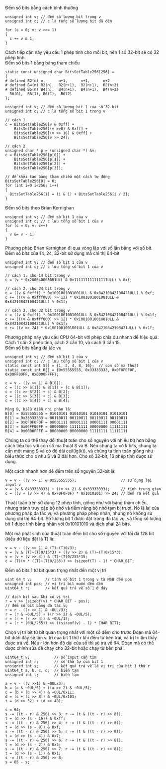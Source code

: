 Đếm số bits bằng cách bình thường  
```
unsigned int v; // đếm số lượng bit trong v
unsigned int c; // c là tổng số lượng bit đã đếm

for (c = 0; v; v >>= 1)
{
  c += v & 1;
}
```
Cách tiếp cận này yêu cầu 1 phép tính cho mỗi bit, nên 1 số 32-bit sẽ có 32 phép tính.  
Đếm số bits 1 bằng bảng tham chiếu
```
static const unsigned char BitsSetTable256[256] =
{
# defined B2(n) n,      n+1,      n+1,      n+2
# defined B4(n) B2(n),  B2(n+1),  B2(n+1),  B2(n+2)
# defined B6(n) B4(n),  B4(n+1),  B4(n+1),  B4(n+2)
  B6(0),  B6(1), B6(1),  B6(2)
};

unsigned int v; // đếm số lượng bit 1 của số 32-bit
unsigned int c; // c là tổng số bit 1 trong v

// cách 1
c = BitsSetTable256[v & 0xff] + 
    BitsSetTable256[(v >>8) & 0xff] + 
    BitsSetTable256[(v >> 16) & 0xff] + 
    BitsSetTable256[v >> 24];

// cách 2
unsigned char * p = (unsigned char *) &v;
c = BitsSetTable256[p[0]] + 
    BitsSetTable256[p[1]] + 
    BitsSetTable256[p[2]] + 
    BitsSetTable256[p[3]];
    
// để khởi tạo bảng tham chiếu một cách tự động
BitsSetTable256[0] = 0;
for (int i=0 i<256; i++)
{
  BitsSetTable256[i] = (i & 1) + BitsSetTable256[i / 2];
}
```
Đếm số bits theo Brian Kernighan  
```
unsigned int v; // đếm số bit 1 của v
unsigned int c; // c lưu tổng số bit 1 của v
for (c = 0; v; c++)
{
  v &= v - 1;
}
```
Phương pháp Brian Kernighan đi qua vòng lặp với số lần bằng với số bit.  
Đếm số bits của 14, 24, 32-bit sử dụng mã chỉ thị 64-bit
```
unsigned int v; // đếm số bit 1 của v
unsigned int c; // c lưu tổng số bit 1 của v

// cách 1, cho 14 bit trong v
c = (v * 0x200040008001ULL & 0x111111111111111ULL) % 0xf;

// cách 2, cho 24 bit trong v
c = ((v & 0xfff) * 0x1001001001001ULL & 0x84210842108421ULL) % 0xf;
c += (((v & 0xfff000) >> 12) * 0x1001001001001ULL & 0x84210842108421ULL) % 0x1f;

// cách 3, cho 32 bit trong v
c = ((v & 0xfff) * 0x1001001001001ULL & 0x84210842108421ULL) % 0x1f;
c += (((v & 0xfff000) >> 12) * 0x1001001001001ULL & 0x84210842108421ULL) % 0x1f;
c += ((v >> 24) * 0x1001001001001ULL & 0x84210842108421ULL) % 0x1f;
```
Phương pháp này yêu cầu CPU 64-bit với phép chia dư nhanh để hiệu quả. Cách 1 cần 3 phép tính, cách 2 cần 10, và cách 3 cần 15.  
Đếm số bits bằng đa tác vụ
```
unsigned int v; // đếm số bit 1 của v
unsigned int c; // c lưu tổng số bit 1 của v
static const int S[] = {1, 2, 4, 8, 16};  // con số ma thuật
static const int B[] = {0x55555555, 0x33333333, 0x0F0F0F0F, 0x00FF00FF, 0x0000FFFF};

c = v - ((v >> 1) & B[0]);
c = ((c >> S[1]) & B[1]) + (c & B[1]);
c = ((c >> S[2]) + c) & B[2];
c = ((c >> S[3]) + c) & B[3];
c = ((c >> S[4]) + c) & B[4];

Mảng B, biểu diễn nhị phân là:
B[0] = 0x55555555 = 01010101 01010101 01010101 01010101
B[1] = 0x33333333 = 00110011 00110011 00110011 00110011
B[2] = 0x0F0F0F0F = 00001111 00001111 00001111 00001111
B[3] = 0x00FF00FF = 00000000 11111111 00000000 11111111
B[4] = 0x0000FFFF = 00000000 00000000 11111111 11111111
```
Chúng ta có thể thay đổi thuật toán cho số nguyên với nhiều bit hơn bằng cách tiếp tục với con số ma thuật S và B. Nếu chúng ta có k bits, chúng ta cần một mảng S và có độ dài ceil(lg(k)), và chúng ta tính toán giống như biểu thức cho c như S và B dài hơn. Cho số 32-bit, 16 phép tính được sử dụng.

Một cách nhanh hơn để đếm trên số nguyên 32-bit là:
```
v = v - ((v >> 1) & 0x55555555);                    // sử dụng lại input v
v = (v & 0x33333333) + ((v >> 2) & 0x33333333);     // tính trung gian
c = ((v + (v >> 4) & 0xF0F0F0F) * 0x1010101) >> 24; // đếm ra kết quả
```
Thuật toán trên sử dụng 12 phép tính, giống như với bảng tham chiếu, nhưng tránh truy cập bộ nhớ và tiềm năng bộ nhớ tạm bị trượt. Nó là lai của phương pháp đa tác vụ và phương pháp phép nhân, nhưng nó không sử dụng chỉ thị 64-bit. Số lượng bit 1 được đặt trong đa tác vụ, và tổng số lượng bit 1 được tính bằng nhân với 0x10101010 và dịch phải 24 bits.

Một mã phát sinh của thuật toán đếm bit cho số nguyên với tối đa 128 bit (kiểu dữ liệu đặt là T) là:
```
v = v - ((v >> 1) & (T)~(T)0/3);
v = (v & (T)~(T)0/15*3) + ((v >> 2) & (T)~(T)0/15*3);
v = (v + (v >> 4)) & (T)~(T)0/255*15;
c = (T)(v * ((T)~(T)0/255)) >> (sizeof(T) - 1) * CHAR_BIT;
```
Đếm số bits 1 từ bit quan trọng nhất đến một vị trí
```
uint 64_t v;      // tính số bit 1 trong v từ MSB đến pos
unsigned int pos; // vị trí bit muốn đếm đến
uint64_t r;       // kết quả trả về số 1 ở đây

// dịch bit sau khi có vị trí
r = v >> (sizeof(v) * CHAR_BIT - pos);
// đếm số bit bằng đa tác vụ
r = r - ((r >> 1) & ~0UL/3);
r = (r & ~0UL/5) + ((r >> 2) & ~0UL/5);
r = (r + (r >> 4)) & ~0UL/17;
r = (r * (0UL/255)) >> ((sizeof(v) - 1) * CHAR_BIT);
```
Chọn vị trí bit từ bit quan trọng nhất với một số đếm cho trước
Đoạn mã 64-bit dưới đây sẽ tìm vị trí của bit 1 thứ r khi đếm từ bên trái, và trị trí tìm thấy được trả về. Nếu r lớn hơn độ dài của số thì sẽ trả về 64. Đoạn mã có thể được chỉnh sửa để chạy cho 32-bit hoặc chạy từ bên phải.
```
uint64_t v;           // số input cần tìm
unsigned int r;       // số thứ tự của bit 1
unsigned int s;       // kết quả trả về là vị trí của bit 1 thứ r
uint64_t a, b, c, d;  // biến tạm
unsigned int t;       // biến tạm

a = v - ((v >>1) & ~0UL/3);
b = (a & ~0UL/5) + ((a >> 2) & ~0UL/5);
c = (b + (b >> 4)) & ~0UL/0x11;
d = (c + (c >> 8)) & ~0UL/0x101;
t = (d >> 32) + (d >> 48);

s = 64;
s -= ((t - r) & 256) >> 3; r -= (t & ((t - r) >> 8));
t = (d >> (s - 16)) & 0xff;
s -= ((t - r) & 256) >> 4; r -= (t & ((t - r) >> 8));
t = (d >> (s - 8)) & 0xf;
s -= ((t - r) & 256) >> 5; r -= (t & ((t - r) >> 8));
t = (d >> (s - 4)) & 0x7;
s -= ((t - r) & 256) >> 6; r -= (t & ((t - r) >> 8));
t = (d >> (s - 2)) & 0x3;
s -= ((t - r) & 256) >> 7; r -= (t & ((t - r) >> 8));
t = (d >> (s - 1)) & 0x1;
s -= ((t - r) & 256) >> 8;
s = 65 - s;
```
